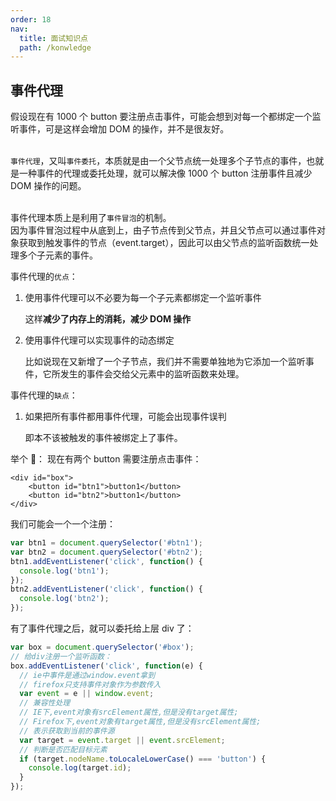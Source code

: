 ```yaml
---
order: 18
nav:
  title: 面试知识点
  path: /konwledge
---
```


## 事件代理

假设现在有 1000 个 button 要注册点击事件，可能会想到对每一个都绑定一个监听事件，可是这样会增加 DOM 的操作，并不是很友好。

<br>`事件代理`，又叫`事件委托`，本质就是由一个父节点统一处理多个子节点的事件，也就是一种事件的代理或委托处理，就可以解决像 1000 个 button 注册事件且减少 DOM 操作的问题。

<br>事件代理本质上是利用了`事件冒泡`的机制。
<br>因为事件冒泡过程中从底到上，由子节点传到父节点，并且父节点可以通过事件对象获取到触发事件的节点（event.target），因此可以由父节点的监听函数统一处理多个子元素的事件。

事件代理的`优点`：

1. 使用事件代理可以不必要为每一个子元素都绑定一个监听事件

   这样**减少了内存上的消耗，减少 DOM 操作**

2. 使用事件代理可以实现事件的动态绑定

   比如说现在又新增了一个子节点，我们并不需要单独地为它添加一个监听事件，它所发生的事件会交给父元素中的监听函数来处理。

事件代理的`缺点`：

1. 如果把所有事件都用事件代理，可能会出现事件误判

   即本不该被触发的事件被绑定上了事件。

举个 🌰：
现在有两个 button 需要注册点击事件：

```
<div id="box">
    <button id="btn1">button1</button>
    <button id="btn2">button1</button>
</div>
```

我们可能会一个一个注册：

```js
var btn1 = document.querySelector('#btn1');
var btn2 = document.querySelector('#btn2');
btn1.addEventListener('click', function() {
  console.log('btn1');
});
btn2.addEventListener('click', function() {
  console.log('btn2');
});
```

有了事件代理之后，就可以委托给上层 div 了：

```js
var box = document.querySelector('#box');
// 给div注册一个监听函数：
box.addEventListener('click', function(e) {
  // ie中事件是通过window.event拿到
  // firefox只支持事件对象作为参数传入
  var event = e || window.event;
  // 兼容性处理
  // IE下,event对象有srcElement属性,但是没有target属性;
  // Firefox下,event对象有target属性,但是没有srcElement属性;
  // 表示获取到当前的事件源
  var target = event.target || event.srcElement;
  // 判断是否匹配目标元素
  if (target.nodeName.toLocaleLowerCase() === 'button') {
    console.log(target.id);
  }
});
```

